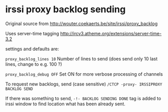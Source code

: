 irssi proxy backlog sending
============

Original source from  http://wouter.coekaerts.be/site/irssi/proxy_backlog

Uses server-time tagging http://ircv3.atheme.org/extensions/server-time-3.2

settings and defaults are:

```proxy_backlog_lines 10``` Number of lines to send (does send only 10 last lines, change to e.g. 100 ?)

```proxy_backlog_debug OFF``` Set ON for more verbose processing of channels

To request new backlogs, send (case sensitive) ```/CTCP -proxy- IRSSIPROXY BACKLOG SEND```

If there was something to send, ```-!- BACKLOG SENDING DONE``` tag is added to irssi window to find location what has been already sent.

